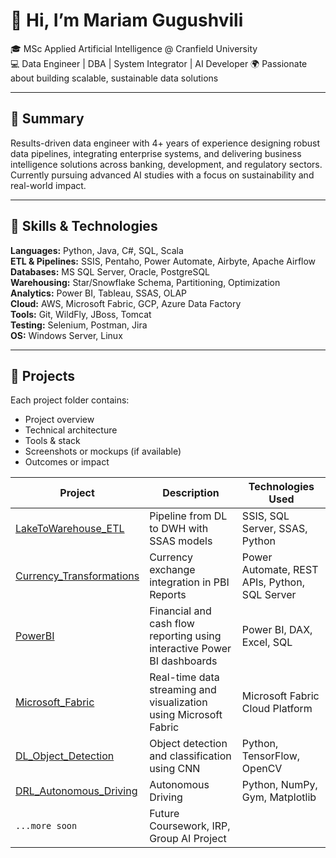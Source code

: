 # 👋 Hi, I’m Mariam Gugushvili

🎓 MSc Applied Artificial Intelligence @ Cranfield University  
💻 Data Engineer | DBA | System Integrator | AI Developer
🌍 Passionate about building scalable, sustainable data solutions  

---

## 🧠 Summary

Results-driven data engineer with 4+ years of experience designing robust data pipelines, integrating enterprise systems, and delivering business intelligence solutions across banking, development, and regulatory sectors. Currently pursuing advanced AI studies with a focus on sustainability and real-world impact.

---

## 🔧 Skills & Technologies

**Languages:** Python, Java, C#, SQL, Scala  
**ETL & Pipelines:** SSIS, Pentaho, Power Automate, Airbyte, Apache Airflow  
**Databases:** MS SQL Server, Oracle, PostgreSQL  
**Warehousing:** Star/Snowflake Schema, Partitioning, Optimization  
**Analytics:** Power BI, Tableau, SSAS, OLAP  
**Cloud:** AWS, Microsoft Fabric, GCP, Azure Data Factory  
**Tools:** Git, WildFly, JBoss, Tomcat  
**Testing:** Selenium, Postman, Jira  
**OS:** Windows Server, Linux  

---

## 📁 Projects

Each project folder contains:
- Project overview
- Technical architecture
- Tools & stack
- Screenshots or mockups (if available)
- Outcomes or impact

| Project | Description | Technologies Used |
|--------|-------------|-------------------|
| [LakeToWarehouse_ETL](./LakeToWarehouse_ETL) | Pipeline from DL to DWH with SSAS models | SSIS, SQL Server, SSAS, Python|
| [Currency_Transformations](./Currency_Transformations) | Currency exchange integration in PBI Reports| Power Automate, REST APIs, Python, SQL Server|
| [PowerBI](./PowerBI) | Financial and cash flow reporting using interactive Power BI dashboards | Power BI, DAX, Excel, SQL |
| [Microsoft_Fabric](./Microsoft_Fabric) | Real-time data streaming and visualization using Microsoft Fabric | Microsoft Fabric Cloud Platform |
| [DL_Object_Detection](./DL_Object_Detection) | Object detection and classification using CNN | Python, TensorFlow, OpenCV |
| [DRL_Autonomous_Driving](./DRL_Autonomous_Driving) | Autonomous Driving | Python, NumPy, Gym, Matplotlib |
| `...more soon` | Future Coursework, IRP, Group AI Project | |
